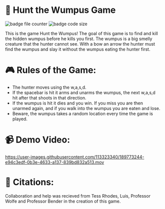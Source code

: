 # :bow_and_arrow: Hunt the Wumpus Game
![badge file counter](https://img.shields.io/github/directory-file-count/hannahsoria/Hunt-the-Wumpus?color=blueviolet&style=plastic)
![badge code size](https://img.shields.io/github/languages/code-size/hannahsoria/Hunt-the-Wumpus?color=blueviolet&style=plastic)

This is the game Hunt the Wumpus! The goal of this game is to
find and kill the hidden wumpus before he kills you first. 
The wumpus is a big smelly creature that the hunter cannot see.
With a bow an arrow the hunter must find the wumpus and slay it
without the wumpus eating the hunter first.

# :video_game: Rules of the Game:

- The hunter moves using the w,a,s,d.
- If the spacebar is hit it arms and unarms the wumpus, the next w,a,s,d hit after that shoots in that direction.
- If the wumpus is hit it dies and you win. If you miss you are then unarmed again, and if you walk into the wumpus you are eaten and lose.
- Beware, the wumpus takes a random location every time the game is played.

# :video_camera: Demo Video:

https://user-images.githubusercontent.com/113323340/189773244-e94c3edf-0b3e-4633-a137-839bd832a513.mov

# :pencil: Citations:

Collaboration and help was recieved from Tess Rhodes, Luis, Professor Wolfe and Professor Bender in the creation of this game.
